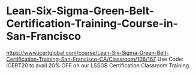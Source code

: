 # Lean-Six-Sigma-Green-Belt-Certification-Training-Course-in-San-Francisco
https://www.icertglobal.com/course/Lean-Six-Sigma-Green-Belt-Certification-Training-San-Francisco-CA/Classroom/106/167           Use Code: ICERT20 to avail 20% OFF on our LSSGB Certification Classroom Training.
